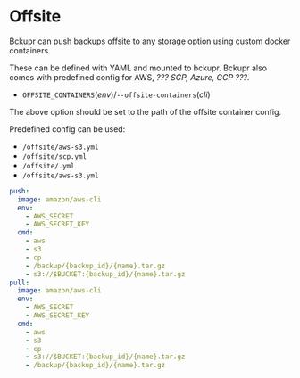 # Offsite

Bckupr can push backups offsite to any storage option using custom docker containers.

These can be defined with YAML and mounted to bckupr. Bckupr also comes with predefined config for AWS, _??? SCP, Azure, GCP ???_.

* `OFFSITE_CONTAINERS`(_env_)/`--offsite-containers`(_cli_)

The above option should be set to the path of the offsite container config.

Predefined config can be used:
* `/offsite/aws-s3.yml`
* `/offsite/scp.yml`
* `/offsite/.yml`
* `/offsite/aws-s3.yml`

```yaml
push:
  image: amazon/aws-cli
  env: 
    - AWS_SECRET
    - AWS_SECRET_KEY
  cmd:
    - aws
    - s3
    - cp
    - /backup/{backup_id}/{name}.tar.gz
    - s3://$BUCKET:{backup_id}/{name}.tar.gz
pull:
  image: amazon/aws-cli
  env: 
    - AWS_SECRET
    - AWS_SECRET_KEY
  cmd:
    - aws
    - s3
    - cp
    - s3://$BUCKET:{backup_id}/{name}.tar.gz
    - /backup/{backup_id}/{name}.tar.gz
```